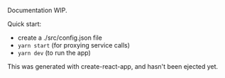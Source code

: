 Documentation WIP.

Quick start:

* create a ./src/config.json file
* `yarn start` (for proxying service calls)
* `yarn dev` (to run the app)

This was generated with create-react-app, and hasn't been ejected yet.
